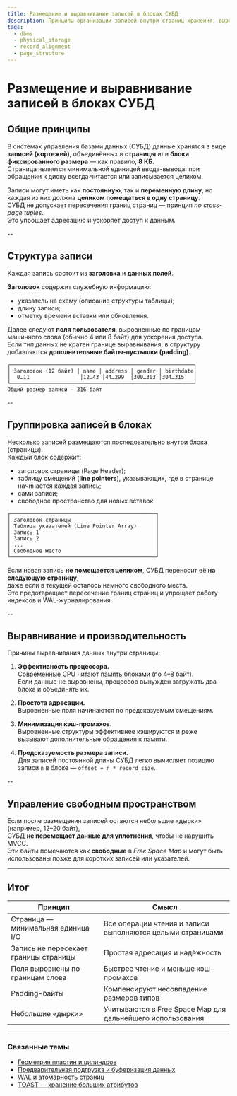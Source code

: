 ```yaml
---
title: Размещение и выравнивание записей в блоках СУБД
description: Принципы организации записей внутри страниц хранения, выравнивание данных и ограничения на пересечение границ страниц.
tags:
  - dbms
  - physical_storage
  - record_alignment
  - page_structure
---
```


# Размещение и выравнивание записей в блоках СУБД

## Общие принципы

В системах управления базами данных (СУБД) данные хранятся в виде **записей (кортежей)**, объединённых в **страницы** или **блоки фиксированного размера** — как правило, **8 КБ**.  
Страница является минимальной единицей ввода-вывода: при обращении к диску всегда читается или записывается целиком.

Записи могут иметь как **постоянную**, так и **переменную длину**, но каждая из них должна **целиком помещаться в одну страницу**.  
СУБД не допускает пересечения границ страниц — принцип *no cross-page tuples*.  
Это упрощает адресацию и ускоряет доступ к данным.

--

## Структура записи

Каждая запись состоит из **заголовка** и **данных полей**.

**Заголовок** содержит служебную информацию:
- указатель на схему (описание структуры таблицы);
- длину записи;
- отметку времени вставки или обновления.

Далее следуют **поля пользователя**, выровненные по границам машинного слова (обычно 4 или 8 байт) для ускорения доступа.  
Если тип данных не кратен границе выравнивания, в структуру добавляются **дополнительные байты-пустышки (padding)**.

```
┌──────────────────────────────────────────────────────────┐
│ Заголовок (12 байт) │ name │ address │ gender │ birthdate│
│  0…11                │12…43 │44…299  │300…303 │304…315   │
└──────────────────────────────────────────────────────────┘
Общий размер записи — 316 байт
```

--

## Группировка записей в блоках

Несколько записей размещаются последовательно внутри блока (страницы).  
Каждый блок содержит:

- заголовок страницы (Page Header);
- таблицу смещений (**line pointers**), указывающих, где в странице начинается каждая запись;
- сами записи;
- свободное пространство для новых вставок.

```
┌──────────────────────────────────────────────┐
│ Заголовок страницы                           │
│ Таблица указателей (Line Pointer Array)      │
│ Запись 1                                     │
│ Запись 2                                     │
│ ...                                          │
│ Свободное место                              │
└──────────────────────────────────────────────┘
```

Если новая запись **не помещается целиком**, СУБД переносит её **на следующую страницу**,  
даже если в текущей осталось немного свободного места.  
Это предотвращает пересечение границ страниц и упрощает работу индексов и WAL-журналирования.

--

## Выравнивание и производительность

Причины выравнивания данных внутри страницы:

1. **Эффективность процессора.**  
   Современные CPU читают память блоками (по 4–8 байт).  
   Если данные не выровнены, процессор вынужден загружать два блока и объединять их.

2. **Простота адресации.**  
   Выровненные поля начинаются по предсказуемым смещениям.

3. **Минимизация кэш-промахов.**  
   Выровненные структуры эффективнее кэшируются и реже вызывают дополнительные обращения к памяти.

4. **Предсказуемость размера записи.**  
   Для записей постоянной длины СУБД легко вычисляет позицию записи `n` в блоке — `offset = n * record_size`.

--

## Управление свободным пространством

Если после размещения записей остаются небольшие «дырки» (например, 12–20 байт),  
СУБД **не перемещает данные для уплотнения**, чтобы не нарушить MVCC.  
Эти байты помечаются как **свободные** в *Free Space Map* и могут быть использованы позже для коротких записей или указателей.

---

## Итог

| Принцип | Смысл |
|----------|--------|
| Страница — минимальная единица I/O | Все операции чтения и записи выполняются целыми страницами |
| Запись не пересекает границы страницы | Простая адресация и надёжность |
| Поля выровнены по границам слова | Быстрее чтение и меньше кэш-промахов |
| Padding-байты | Компенсируют несовпадение размеров типов |
| Небольшие «дырки» | Учитываются в Free Space Map для дальнейшего использования |

---

### Связанные темы

- [Геометрия пластин и цилиндров](./DiskGeometry.md)
- [Предварительная подгрузка и буферизация данных](./Prefetching_and_Buffering.md)  
- [WAL и атомарность страниц](../FaultTolerance/WAL_and_Page_Atomicity.md)  
- [TOAST — хранение больших атрибутов](../DBMS/Storage/TOAST_and_External_Storage.md)
